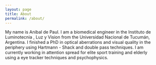 ```yaml
---
layout: page
title: About
permalink: /about/
---
```


My name is Anibal de Paul. I am a biomedical engineer in the Instituto de Luminotecnia , Luz y Vision from the Universidad Nacional de Tucumán, Argentina. I finished a PhD in optical aberrations and visual quality in the periphery using Hartmann - Shack and double pass techniques. I am currently working in attention spread for elite sport training and elderly using a  eye tracker techniques and psychophysics.